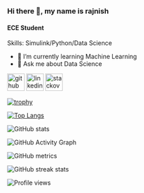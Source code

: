 ### Hi there 👋, my name is rajnish
#### ECE Student

Skills: Simulink/Python/Data Science

- 🌱 I’m currently learning Machine Learning 
- 💬 Ask me about Data Science 


[<img src='https://cdn.jsdelivr.net/npm/simple-icons@3.0.1/icons/github.svg' alt='github' height='40'>](https://github.com/rajnishkumarkushwaha)  [<img src='https://cdn.jsdelivr.net/npm/simple-icons@3.0.1/icons/linkedin.svg' alt='linkedin' height='40'>](https://www.linkedin.com/in/rajnishkumarkushwaha/)  [<img src='https://cdn.jsdelivr.net/npm/simple-icons@3.0.1/icons/stackoverflow.svg' alt='stackoverflow' height='40'>](https://stackoverflow.com/users/rajnishkumarkushwaha)  

[![trophy](https://github-profile-trophy.vercel.app/?username=rajnishkumarkushwaha)](https://github.com/ryo-ma/github-profile-trophy)

[![Top Langs](https://github-readme-stats.vercel.app/api/top-langs/?username=rajnishkumarkushwaha)](https://github.com/anuraghazra/github-readme-stats)

![GitHub stats](https://github-readme-stats.vercel.app/api?username=rajnishkumarkushwaha&show_icons=true&count_private=true)  

![GitHub Activity Graph](https://activity-graph.herokuapp.com/graph?username=rajnishkumarkushwaha)  

![GitHub metrics](https://metrics.lecoq.io/rajnishkumarkushwaha)  

![GitHub streak stats](https://github-readme-streak-stats.herokuapp.com/?user=rajnishkumarkushwaha)  

![Profile views](https://gpvc.arturio.dev/rajnishkumarkushwaha)  

